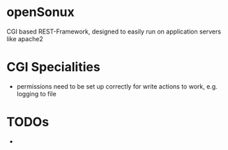 # openSonux

CGI based REST-Framework, designed to easily run on application servers like apache2

# CGI Specialities
* permissions need to be set up correctly for write actions to work, e.g. logging to file

# TODOs
*